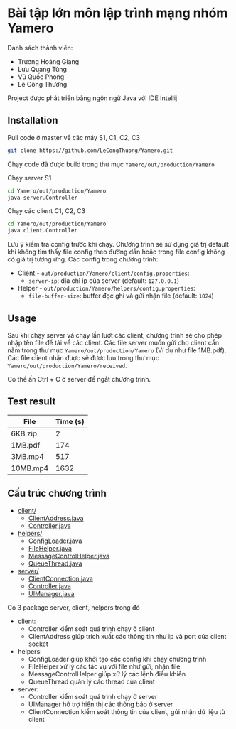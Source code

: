 # Bài tập lớn môn lập trình mạng nhóm Yamero
Danh sách thành viên:
- Trương Hoàng Giang
- Lưu Quang Tùng
- Vũ Quốc Phong
- Lê Công Thương

Project được phát triển bằng ngôn ngữ Java với IDE Intellij
## Installation
Pull code ở master về các máy S1, C1, C2, C3
```sh
git clone https://github.com/LeCongThuong/Yamero.git
```
Chạy code đã được build trong thư mục `Yamero/out/production/Yamero`

Chạy server S1
```sh
cd Yamero/out/production/Yamero
java server.Controller
```
Chạy các client C1, C2, C3
```sh
cd Yamero/out/production/Yamero
java client.Controller
```
Lưu ý kiểm tra config trước khi chạy. Chương trình sẽ sử dụng giá trị default khi không tìm thấy file config theo đường dẫn hoặc trong file config không có giá trị tương ứng. Các config trong chương trình:
- Client - ```out/production/Yamero/client/config.properties```:
    - ```server-ip```: địa chỉ ip của server (default: ```127.0.0.1```)
- Helper - ```out/production/Yamero/helpers/config.properties```:
    - ```file-buffer-size```: buffer đọc ghi và gửi nhận file (default: ```1024```)

## Usage

Sau khi chạy server và chạy lần lượt các client, chương trình sẽ cho phép nhập tên file để tải về các client. Các file server muốn gửi cho client cần nằm trong thư mục `Yamero/out/production/Yamero` (Ví dụ như file 1MB.pdf). Các file client nhận được sẽ được lưu trong thư mục `Yamero/out/production/Yamero/received`.

Có thể ấn Ctrl + C ở server để ngắt chương trình.

## Test result

| File     | Time (s) |
|----------|----------|
| 6KB.zip  | 2        |
| 1MB.pdf  | 174      |
| 3MB.mp4  | 517      |
| 10MB.mp4 | 1632     |

## Cấu trúc chương trình

* [client/](./src/client)
  * [ClientAddress.java](./src/client/ClientAddress.java)
  * [Controller.java](./src/client/Controller.java)
* [helpers/](./src/helpers)
  * [ConfigLoader.java](./src/helpers/ConfigLoader.java)
  * [FileHelper.java](./src/helpers/FileHelper.java)
  * [MessageControlHelper.java](./src/helpers/MessageControlHelper.java)
  * [QueueThread.java](./src/helpers/QueueThread.java)
* [server/](./src/server)
  * [ClientConnection.java](./src/server/ClientConnection.java)
  * [Controller.java](./src/server/Controller.java)
  * [UIManager.java](./src/server/UIManager.java)

Có 3 package server, client, helpers trong đó
- client:
	- Controller kiểm soát quá trình chạy ở client
	- ClientAddress giúp trích xuất các thông tin như ip và port của client socket
- helpers:
	- ConfigLoader giúp khởi tạo các config khi chạy chương trình
	- FileHelper xử lý các tác vụ với file như gửi, nhận file
	- MessageControlHelper giúp xử lý các lệnh điều khiển
	- QueueThread quản lý các thread của client
- server:
	- Controller kiểm soát quá trình chạy ở server
	- UIManager hỗ trợ hiển thị các thông báo ở server
	- ClientConnection kiểm soát thông tin của client, gửi nhận dữ liệu từ client